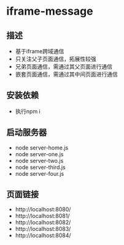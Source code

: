 # iframe-message

## 描述
- 基于iframe跨域通信
- 只关注父子页面通信，拓展性较强
- 兄弟页面通信，需通过其父页面进行通信
- 嵌套页面通信，需通过其中间页面进行通信

## 安装依赖
- 执行npm i

## 启动服务器
- node server-home.js
- node server-one.js 
- node server-two.js 
- node server-third.js
- node server-four.js

## 页面链接
- http://localhost:8080/
- http://localhost:8081/
- http://localhost:8082/
- http://localhost:8083/
- http://localhost:8084/
